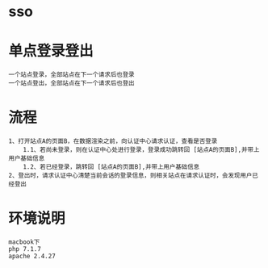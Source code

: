 # sso
# 单点登录登出
    一个站点登录，全部站点在下一个请求后也登录
    一个站点登出，全部站点在下一个请求后也登出    
# 流程
    1、打开站点A的页面B，在数据渲染之前，向认证中心请求认证，查看是否登录
        1.1、若尚未登录，则在认证中心处进行登录，登录成功跳转回 [站点A的页面B],并带上用户基础信息
        1.2、若已经登录，跳转回 [站点A的页面B],并带上用户基础信息
    2、登出时，请求认证中心清楚当前会话的登录信息，则相关站点在请求认证时，会发现用户已经登出
# 环境说明
    macbook下
    php 7.1.7
    apache 2.4.27
